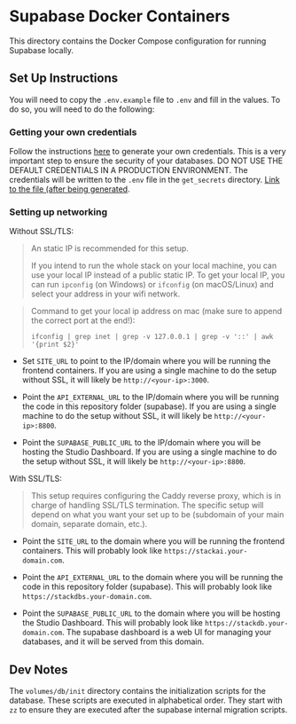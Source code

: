 # Supabase Docker Containers

This directory contains the Docker Compose configuration for running Supabase locally.

## Set Up Instructions

You will need to copy the `.env.example` file to `.env` and fill in the values. To do so, you will need to do the following:

### Getting your own credentials

Follow the instructions [here](get_secrets/README.md) to generate your own credentials. This is a very important step to ensure the security of your databases. DO NOT USE THE DEFAULT CREDENTIALS IN A PRODUCTION ENVIRONMENT. The credentials will be written to the `.env` file in the `get_secrets` directory. [Link to the file (after being generated](get_secrets/.env).

### Setting up networking

Without SSL/TLS:
>
> An static IP is recommended for this setup.
>
> If you intend to run the whole stack on your local machine, you can use your local IP instead of a public static IP.
> To get your local IP, you can run `ipconfig` (on Windows) or `ifconfig` (on macOS/Linux) and select your address in your wifi network.

> Command to get your local ip address on mac (make sure to append the correct port at the end!):
>
> ```
> ifconfig | grep inet | grep -v 127.0.0.1 | grep -v '::' | awk '{print $2}'
> ```
>

- Set `SITE_URL` to point to the IP/domain where you will be running the frontend containers. If you are using a single machine to do the setup without SSL, it will likely be `http://<your-ip>:3000`.

- Point the `API_EXTERNAL_URL` to the IP/domain where you will be running the code in this repository folder (supabase). If you are using a single machine to do the setup without SSL, it will likely be `http://<your-ip>:8800`.

- Point the `SUPABASE_PUBLIC_URL` to the IP/domain where you will be hosting the Studio Dashboard. If you are using a single machine to do the setup without SSL, it will likely be `http://<your-ip>:8800`.

With SSL/TLS:
>
> This setup requires configuring the Caddy reverse proxy, which is in charge of handling SSL/TLS termination.
> The specific setup will depend on what you want your set up to be (subdomain of your main domain, separate domain, etc.).
>
- Point the `SITE_URL` to the domain where you will be running the frontend containers. This will probably look like `https://stackai.your-domain.com`.

- Point the `API_EXTERNAL_URL` to the domain where you will be running the code in this repository folder (supabase). This will probably look like `https://stackdbs.your-domain.com`.

- Point the `SUPABASE_PUBLIC_URL` to the domain where you will be hosting the Studio Dashboard. This will probably look like `https://stackdb.your-domain.com`. The supabase dashboard is a web UI for managing your databases, and it will be served from this domain.

## Dev Notes

The `volumes/db/init` directory contains the initialization scripts for the database. These scripts are executed in alphabetical order. They start with `zz` to ensure they are executed after the supabase internal migration scripts.
